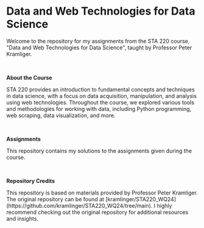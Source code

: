 <h1>Data and Web Technologies for Data Science</h1>
<p>Welcome to the repository for my assignments from the STA 220 course, "Data and Web Technologies for Data Science", taught by Professor Peter Kramliger.</p><br>

<b>About the Course</b><br>
<p>STA 220 provides an introduction to fundamental concepts and techniques in data science, with a focus on data acquisition, manipulation, and analysis using web technologies. Throughout the course, we explored various tools and methodologies for working with data, including Python programming, web scraping, data visualization, and more.</p><br>

<b>Assignments</b><br>
<p>This repository contains my solutions to the assignments given during the course.</p><br>

<b>Repository Credits</b><br>
<p>This repository is based on materials provided by Professor Peter Kramliger. The original repository can be found at [kramlinger/STA220_WQ24](https://github.com/kramlinger/STA220_WQ24/tree/main). I highly recommend checking out the original repository for additional resources and insights.</p>
